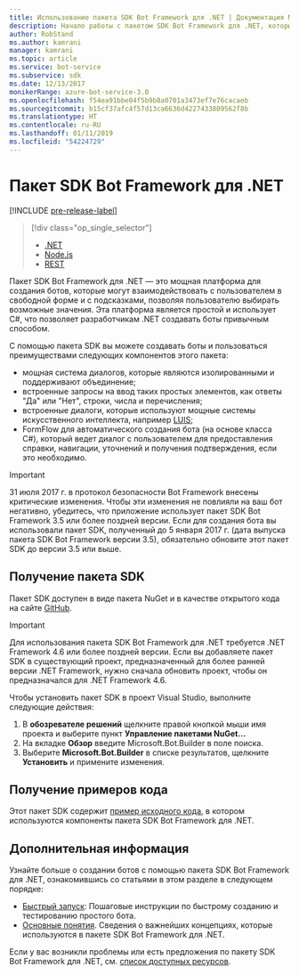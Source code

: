 ```yaml
---
title: Использование пакета SDK Bot Framework для .NET | Документация Майкрософт
description: Начало работы с пакетом SDK Bot Framework для .NET, который предоставляет простую и мощную платформу для создания ботов.
author: RobStand
ms.author: kamrani
manager: kamrani
ms.topic: article
ms.service: bot-service
ms.subservice: sdk
ms.date: 12/13/2017
monikerRange: azure-bot-service-3.0
ms.openlocfilehash: f54ea91bbe04f5b9b8a0701a3473ef7e76cacaeb
ms.sourcegitcommit: b15cf37afc4f57d13ca6636d4227433809562f8b
ms.translationtype: HT
ms.contentlocale: ru-RU
ms.lasthandoff: 01/11/2019
ms.locfileid: "54224729"
---
```

# <a name="bot-framework-sdk-for-net"></a>Пакет SDK Bot Framework для .NET

[!INCLUDE [pre-release-label](../includes/pre-release-label-v3.md)]

> [!div class="op_single_selector"]
> - [.NET](../dotnet/bot-builder-dotnet-overview.md)
> - [Node.js](../nodejs/bot-builder-nodejs-overview.md)
> - [REST](../rest-api/bot-framework-rest-overview.md)

Пакет SDK Bot Framework для .NET — это мощная платформа для создания ботов, которые могут взаимодействовать с пользователем в свободной форме и с подсказками, позволяя пользователю выбирать возможные значения. Эта платформа является простой и использует C#, что позволяет разработчикам .NET создавать боты привычным способом.

С помощью пакета SDK вы можете создавать боты и пользоваться преимуществами следующих компонентов этого пакета: 

- мощная система диалогов, которые являются изолированными и поддерживают объединение;
- встроенные запросы на ввод таких простых элементов, как ответы "Да" или "Нет", строки, числа и перечисления;
- встроенные диалоги, которые используют мощные системы искусственного интеллекта, например <a href="http://luis.ai" target="_blank">LUIS</a>;
- FormFlow для автоматического создания бота (на основе класса C#), который ведет диалог с пользователем для предоставления справки, навигации, уточнений и получения подтверждения, если это необходимо.

> [!IMPORTANT]
> 31 июля 2017 г. в протокол безопасности Bot Framework внесены критические изменения. Чтобы эти изменения не повлияли на ваш бот негативно, убедитесь, что приложение использует пакет SDK Bot Framework 3.5 или более поздней версии. Если для создания бота вы использовали пакет SDK, полученный до 5 января 2017 г. (дата выпуска пакета SDK Bot Framework версии 3.5), обязательно обновите этот пакет SDK до версии 3.5 или выше.

## <a name="get-the-sdk"></a>Получение пакета SDK

Пакет SDK доступен в виде пакета NuGet и в качестве открытого кода на сайте <a href="https://github.com/Microsoft/BotBuilder" target="_blank">GitHub</a>.

> [!IMPORTANT]
> Для использования пакета SDK Bot Framework для .NET требуется .NET Framework 4.6 или более поздней версии. Если вы добавляете пакет SDK в существующий проект, предназначенный для более ранней версии .NET Framework, нужно сначала обновить проект, чтобы он предназначался для .NET Framework 4.6.

Чтобы установить пакет SDK в проект Visual Studio, выполните следующие действия:

1. В **обозревателе решений** щелкните правой кнопкой мыши имя проекта и выберите пункт **Управление пакетами NuGet…**
2. На вкладке **Обзор** введите Microsoft.Bot.Builder в поле поиска.
3. Выберите **Microsoft.Bot.Builder** в списке результатов, щелкните **Установить** и примените изменения.

## <a name="get-code-samples"></a>Получение примеров кода

Этот пакет SDK содержит [пример исходного кода](bot-builder-dotnet-samples.md), в котором используются компоненты пакета SDK Bot Framework для .NET.

## <a name="next-steps"></a>Дополнительная информация

Узнайте больше о создании ботов с помощью пакета SDK Bot Framework для .NET, ознакомившись со статьями в этом разделе в следующем порядке:

- [Быстрый запуск](bot-builder-dotnet-quickstart.md): Пошаговые инструкции по быстрому созданию и тестированию простого бота.
- [Основные понятия](bot-builder-dotnet-concepts.md). Сведения о важнейших концепциях, которые используются в пакете SDK Bot Framework для .NET.

Если у вас возникли проблемы или есть предложения по пакету SDK Bot Framework для .NET, см. [список доступных ресурсов](../bot-service-resources-links-help.md). 

